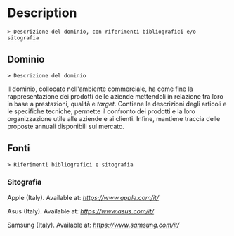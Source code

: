 # Description
    > Descrizione del dominio, con riferimenti bibliografici e/o sitografia

## Dominio
    > Descrizione del dominio
Il dominio, collocato nell'ambiente commerciale, ha come fine la rappresentazione dei prodotti delle aziende mettendoli in relazione 
tra loro in base a prestazioni, qualità e *target*. Contiene le descrizioni degli articoli e le specifiche tecniche, 
permette il confronto dei prodotti e la loro organizzazione utile alle aziende e ai clienti. Infine, mantiene traccia 
delle proposte annuali disponibili sul mercato.

## Fonti
    > Riferimenti bibliografici e sitografia

### Sitografia
Apple (Italy). Available at: *https://www.apple.com/it/*

Asus (Italy). Available at: *https://www.asus.com/it/*

Samsung (Italy). Available at: *https://www.samsung.com/it/*


